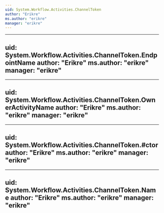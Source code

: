 ```yaml
---
uid: System.Workflow.Activities.ChannelToken
author: "Erikre"
ms.author: "erikre"
manager: "erikre"
---
```


---
uid: System.Workflow.Activities.ChannelToken.EndpointName
author: "Erikre"
ms.author: "erikre"
manager: "erikre"
---

---
uid: System.Workflow.Activities.ChannelToken.OwnerActivityName
author: "Erikre"
ms.author: "erikre"
manager: "erikre"
---

---
uid: System.Workflow.Activities.ChannelToken.#ctor
author: "Erikre"
ms.author: "erikre"
manager: "erikre"
---

---
uid: System.Workflow.Activities.ChannelToken.Name
author: "Erikre"
ms.author: "erikre"
manager: "erikre"
---

